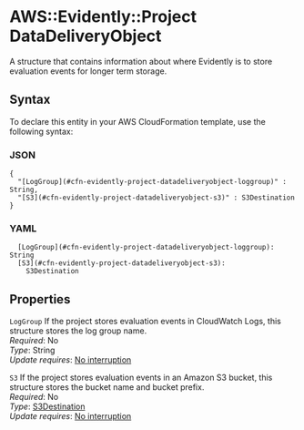 # AWS::Evidently::Project DataDeliveryObject<a name="aws-properties-evidently-project-datadeliveryobject"></a>

A structure that contains information about where Evidently is to store evaluation events for longer term storage\.

## Syntax<a name="aws-properties-evidently-project-datadeliveryobject-syntax"></a>

To declare this entity in your AWS CloudFormation template, use the following syntax:

### JSON<a name="aws-properties-evidently-project-datadeliveryobject-syntax.json"></a>

```
{
  "[LogGroup](#cfn-evidently-project-datadeliveryobject-loggroup)" : String,
  "[S3](#cfn-evidently-project-datadeliveryobject-s3)" : S3Destination
}
```

### YAML<a name="aws-properties-evidently-project-datadeliveryobject-syntax.yaml"></a>

```
  [LogGroup](#cfn-evidently-project-datadeliveryobject-loggroup): String
  [S3](#cfn-evidently-project-datadeliveryobject-s3): 
    S3Destination
```

## Properties<a name="aws-properties-evidently-project-datadeliveryobject-properties"></a>

`LogGroup`  <a name="cfn-evidently-project-datadeliveryobject-loggroup"></a>
If the project stores evaluation events in CloudWatch Logs, this structure stores the log group name\.  
*Required*: No  
*Type*: String  
*Update requires*: [No interruption](https://docs.aws.amazon.com/AWSCloudFormation/latest/UserGuide/using-cfn-updating-stacks-update-behaviors.html#update-no-interrupt)

`S3`  <a name="cfn-evidently-project-datadeliveryobject-s3"></a>
If the project stores evaluation events in an Amazon S3 bucket, this structure stores the bucket name and bucket prefix\.  
*Required*: No  
*Type*: [S3Destination](aws-properties-evidently-project-s3destination.md)  
*Update requires*: [No interruption](https://docs.aws.amazon.com/AWSCloudFormation/latest/UserGuide/using-cfn-updating-stacks-update-behaviors.html#update-no-interrupt)